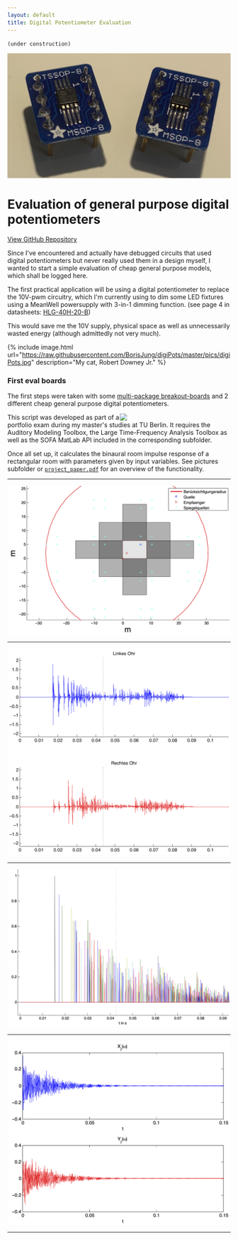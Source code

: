 ```yaml
---
layout: default
title: Digital Potentiometer Evaluation
---
```


```
(under construction)
```


<img src="https://raw.githubusercontent.com/BorisJung/digiPots/master/pics/digiPots.jpg"/>


# Evaluation of general purpose digital potentiometers

<a id="forkme_banner" href="https://github.com/BorisJung/digiPots">View GitHub Repository</a>

Since I've encountered and actually have debugged circuits that used digital potentiometers but never really used them in a design myself, I wanted to start a simple evaluation of cheap general purpose models, which shall be logged here. 

The first practical application will be using a digital potentiometer to replace the 10V-pwm circuitry, which I'm currently using to dim some LED fixtures using a MeanWell powersupply with 3-in-1 dimming function. (see page 4 in datasheets: [HLG-40H-20-B](https://www.meanwell-web.com/content/files/pdfs/productPdfs/MW/HLG-40H/HLG-40H-spec.pdf))

This would save me the 10V supply, physical space as well as unnecessarily wasted energy (although admittedly not very much).

{% include image.html url="https://raw.githubusercontent.com/BorisJung/digiPots/master/pics/digiPots.jpg" description="My cat, Robert Downey Jr." %}


### First eval boards

The first steps were taken with some [multi-package breakout-boards](https://www.digikey.de/product-detail/en/adafruit-industries-llc/1212/1528-1071-ND/5022800) and 2 different cheap general purpose digital potentiometers.

<img src="https://media.digikey.com/Photos/Adafruit%20Industries%20LLC/MFG_1212.jpg" align=right width=250/>








This script was developed as part of a portfolio exam during my master's studies at TU Berlin. It requires the Auditory Modeling Toolbox, the Large Time-Frequency Analysis Toolbox as well as the SOFA MatLab API included in the corresponding subfolder.

Once all set up, it calculates the binaural room impulse response of a rectangular room with parameters given by input variables. See pictures subfolder or [``project_paper.pdf``](https://github.com/BorisJung/ISM_BRIR_Demo/blob/master/project_paper.pdf?raw=true) for an overview of the functionality.


___

![IS_Pos](https://github.com/BorisJung/ISM_BRIR_Demo/blob/master/pics/01_IS_pos.jpg?raw=true)

___

![IS_Pos](https://github.com/BorisJung/ISM_BRIR_Demo/blob/master/pics/02_BRIR_roh.png?raw=true)

___

![IS_Pos](https://github.com/BorisJung/ISM_BRIR_Demo/blob/master/pics/03_gewPulse.jpg?raw=true)

___

![IS_Pos](https://github.com/BorisJung/ISM_BRIR_Demo/blob/master/pics/04_xbinCoh.jpg?raw=true)

___
